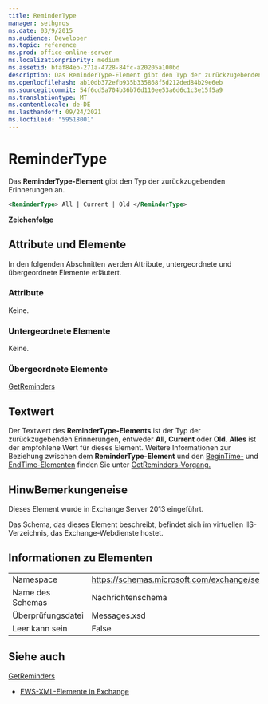 ```yaml
---
title: ReminderType
manager: sethgros
ms.date: 03/9/2015
ms.audience: Developer
ms.topic: reference
ms.prod: office-online-server
ms.localizationpriority: medium
ms.assetid: bfaf84eb-271a-4728-84fc-a20205a100bd
description: Das ReminderType-Element gibt den Typ der zurückzugebenden Erinnerungen an.
ms.openlocfilehash: ab10db372efb935b335868f5d212ded84b29e6eb
ms.sourcegitcommit: 54f6cd5a704b36b76d110ee53a6d6c1c3e15f5a9
ms.translationtype: MT
ms.contentlocale: de-DE
ms.lasthandoff: 09/24/2021
ms.locfileid: "59518001"
---
```

# <a name="remindertype"></a>ReminderType

Das **ReminderType-Element** gibt den Typ der zurückzugebenden Erinnerungen an. 
  
```XML
<ReminderType> All | Current | Old </ReminderType>
```

 **Zeichenfolge**
## <a name="attributes-and-elements"></a>Attribute und Elemente

In den folgenden Abschnitten werden Attribute, untergeordnete und übergeordnete Elemente erläutert.
  
### <a name="attributes"></a>Attribute

Keine.
  
### <a name="child-elements"></a>Untergeordnete Elemente

Keine.
  
### <a name="parent-elements"></a>Übergeordnete Elemente

[GetReminders](getreminders.md)
  
## <a name="text-value"></a>Textwert

Der Textwert des **ReminderType-Elements** ist der Typ der zurückzugebenden Erinnerungen, entweder **All**, **Current** oder **Old**. **Alles** ist der empfohlene Wert für dieses Element. Weitere Informationen zur Beziehung zwischen dem **ReminderType-Element** und den [BeginTime-](begintime.md) und [EndTime-Elementen](endtime-remindermessagedatatype.md) finden Sie unter [GetReminders-Vorgang.](getreminders-operation.md)
  
## <a name="remarks"></a>HinwBemerkungeneise

Dieses Element wurde in Exchange Server 2013 eingeführt.
  
Das Schema, das dieses Element beschreibt, befindet sich im virtuellen IIS-Verzeichnis, das Exchange-Webdienste hostet.
  
## <a name="element-information"></a>Informationen zu Elementen

|||
|:-----|:-----|
|Namespace  <br/> |https://schemas.microsoft.com/exchange/services/2006/messages  <br/> |
|Name des Schemas  <br/> |Nachrichtenschema  <br/> |
|Überprüfungsdatei  <br/> |Messages.xsd  <br/> |
|Leer kann sein  <br/> |False  <br/> |
   
## <a name="see-also"></a>Siehe auch



[GetReminders](getreminders.md)


- [EWS-XML-Elemente in Exchange](ews-xml-elements-in-exchange.md)

